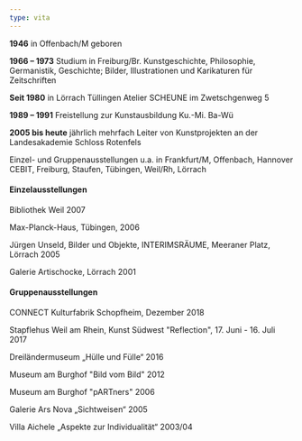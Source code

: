 ```yaml
---
type: vita
---
```

  
**1946** in Offenbach/M geboren

**1966 – 1973** Studium in Freiburg/Br.
Kunstgeschichte, Philosophie, Germanistik,
Geschichte; Bilder, Illustrationen und Karikaturen für Zeitschriften

**Seit 1980** in Lörrach Tüllingen
Atelier SCHEUNE im Zwetschgenweg 5

**1989 – 1991** Freistellung zur Kunstausbildung
Ku.-Mi. Ba-Wü

**2005 bis heute** jährlich mehrfach Leiter von Kunstprojekten an
der Landesakademie Schloss Rotenfels

Einzel- und Gruppenausstellungen u.a. in Frankfurt/M, Offenbach, Hannover CEBIT, Freiburg, Staufen, Tübingen, Weil/Rh, Lörrach

  
#### Einzelausstellungen

Bibliothek Weil 2007

Max-Planck-Haus, Tübingen, 2006

Jürgen Unseld, Bilder und Objekte, INTERIMSRÄUME, Meeraner Platz, Lörrach 2005

Galerie Artischocke, Lörrach 2001

  
#### Gruppenausstellungen

CONNECT Kulturfabrik Schopfheim, Dezember 2018

Stapflehus Weil am Rhein, Kunst Südwest "Reflection", 17. Juni - 16. Juli 2017

Dreiländermuseum „Hülle und Fülle“ 2016

Museum am Burghof "Bild vom Bild" 2012

Museum am Burghof "pARTners" 2006

Galerie Ars Nova „Sichtweisen“ 2005

Villa Aichele „Aspekte zur Individualität“ 2003/04
